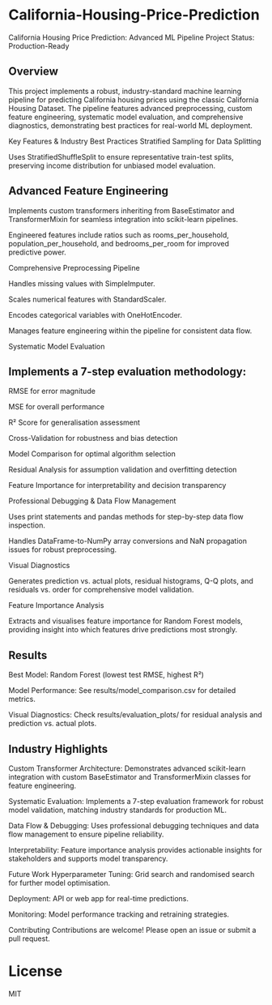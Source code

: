 # California-Housing-Price-Prediction
California Housing Price Prediction: Advanced ML Pipeline
Project Status:  Production-Ready

## Overview
This project implements a robust, industry-standard machine learning pipeline for predicting California housing prices using the classic California Housing Dataset. The pipeline features advanced preprocessing, custom feature engineering, systematic model evaluation, and comprehensive diagnostics, demonstrating best practices for real-world ML deployment.

Key Features & Industry Best Practices
Stratified Sampling for Data Splitting

Uses StratifiedShuffleSplit to ensure representative train-test splits, preserving income distribution for unbiased model evaluation.

## Advanced Feature Engineering

Implements custom transformers inheriting from BaseEstimator and TransformerMixin for seamless integration into scikit-learn pipelines.

Engineered features include ratios such as rooms_per_household, population_per_household, and bedrooms_per_room for improved predictive power.

Comprehensive Preprocessing Pipeline

Handles missing values with SimpleImputer.

Scales numerical features with StandardScaler.

Encodes categorical variables with OneHotEncoder.

Manages feature engineering within the pipeline for consistent data flow.

Systematic Model Evaluation

## Implements a 7-step evaluation methodology:

RMSE for error magnitude

MSE for overall performance

R² Score for generalisation assessment

Cross-Validation for robustness and bias detection

Model Comparison for optimal algorithm selection

Residual Analysis for assumption validation and overfitting detection

Feature Importance for interpretability and decision transparency

Professional Debugging & Data Flow Management

Uses print statements and pandas methods for step-by-step data flow inspection.

Handles DataFrame-to-NumPy array conversions and NaN propagation issues for robust preprocessing.

Visual Diagnostics

Generates prediction vs. actual plots, residual histograms, Q-Q plots, and residuals vs. order for comprehensive model validation.

Feature Importance Analysis

Extracts and visualises feature importance for Random Forest models, providing insight into which features drive predictions most strongly.

## Results
Best Model: Random Forest (lowest test RMSE, highest R²)

Model Performance: See results/model_comparison.csv for detailed metrics.

Visual Diagnostics: Check results/evaluation_plots/ for residual analysis and prediction vs. actual plots.

## Industry Highlights
Custom Transformer Architecture: Demonstrates advanced scikit-learn integration with custom BaseEstimator and TransformerMixin classes for feature engineering.

Systematic Evaluation: Implements a 7-step evaluation framework for robust model validation, matching industry standards for production ML.

Data Flow & Debugging: Uses professional debugging techniques and data flow management to ensure pipeline reliability.

Interpretability: Feature importance analysis provides actionable insights for stakeholders and supports model transparency.

Future Work
Hyperparameter Tuning: Grid search and randomised search for further model optimisation.

Deployment: API or web app for real-time predictions.

Monitoring: Model performance tracking and retraining strategies.

Contributing
Contributions are welcome! Please open an issue or submit a pull request.

# License
MIT
